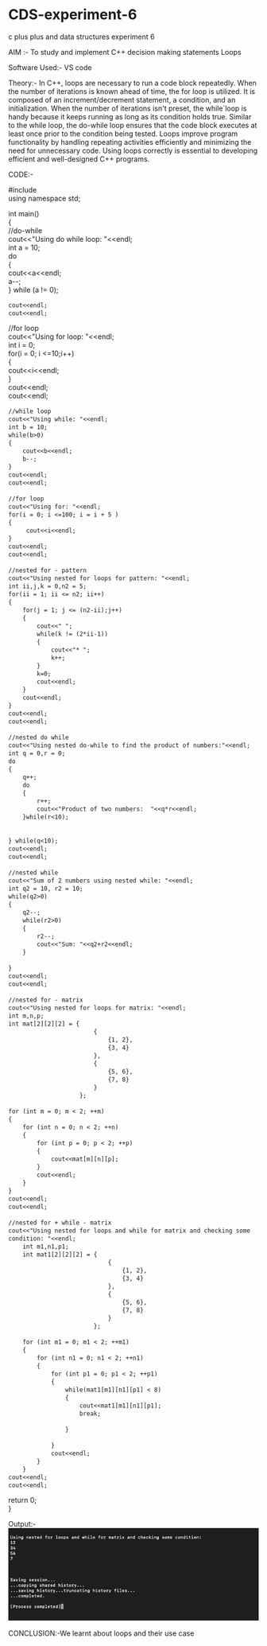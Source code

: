 # CDS-experiment-6
c plus plus and data structures experiment 6

AIM :- To study and implement C++ decision making statements Loops<br>

Software Used:- VS code 

Theory:- In C++, loops are necessary to run a code block repeatedly. When the number of iterations is known ahead of time, the for loop is utilized. It is composed of an increment/decrement statement, a condition, and an initialization. When the number of iterations isn't preset, the while`loop is handy because it keeps running as long as its condition holds true. Similar to the while loop, the do-while loop ensures that the code block executes at least once prior to the condition being tested. Loops improve program functionality by handling repeating activities efficiently and minimizing the need for unnecessary code. Using loops correctly is essential to developing efficient and well-designed C++ programs. <br>

CODE:- <br>



#include <iostream><br>
using namespace std; <br>

int main()<br>
{<br>
    //do-while<br>
    cout<<"Using do while loop: "<<endl;<br>
    int a = 10;<br>
    do<br>
    {<br>
        cout<<a<<endl;<br>
        a--;<br>
    } while (a != 0);<br>

    cout<<endl;
    cout<<endl;

   //for loop<br>
    cout<<"Using for loop: "<<endl;<br>
    int i = 0;<br>
    for(i = 0; i <=10;i++)<br>
    {<br>
        cout<<i<<endl;<br>
    }<br>
    cout<<endl;<br>
    cout<<endl;<br>

    //while loop
    cout<<"Using while: "<<endl;
    int b = 10;
    while(b>0)
    {
        cout<<b<<endl;
        b--;
    }
    cout<<endl;
    cout<<endl;

    //for loop
    cout<<"Using for: "<<endl;
    for(i = 0; i <=100; i = i + 5 )
    {
         cout<<i<<endl;
    }
    cout<<endl;
    cout<<endl;

    //nested for - pattern
    cout<<"Using nested for loops for pattern: "<<endl;
    int ii,j,k = 0,n2 = 5;
    for(ii = 1; ii <= n2; ii++)
    {
        for(j = 1; j <= (n2-ii);j++)
        {
            cout<<" ";
            while(k != (2*ii-1))
            {
                cout<<"* ";
                k++;
            }
            k=0;
            cout<<endl;    
        }   
        cout<<endl;
    }
    cout<<endl;
    cout<<endl;

    //nested do while
    cout<<"Using nested do-while to find the product of numbers:"<<endl;
    int q = 0,r = 0;
    do
    {
        q++;
        do
        {
            r++;
            cout<<"Product of two numbers:  "<<q*r<<endl;
        }while(r<10);
        

    } while(q<10);
    cout<<endl;
    cout<<endl; 

    //nested while
    cout<<"Sum of 2 numbers using nested while: "<<endl;
    int q2 = 10, r2 = 10;
    while(q2>0)
    {
        q2--;
        while(r2>0)
        {
            r2--;
            cout<<"Sum: "<<q2+r2<<endl;
        }

    }
    cout<<endl;
    cout<<endl; 
    
    //nested for - matrix
    cout<<"Using nested for loops for matrix: "<<endl;
    int m,n,p;
    int mat[2][2][2] = {
                            {
                                {1, 2},
                                {3, 4}
                            }, 
                            {
                                {5, 6}, 
                                {7, 8}
                            }
                        };

    for (int m = 0; m < 2; ++m) 
    {
        for (int n = 0; n < 2; ++n) 
        {
            for (int p = 0; p < 2; ++p) 
            {
                cout<<mat[m][n][p];
            }
            cout<<endl;
        }
    }
    cout<<endl;
    cout<<endl; 
    
    //nested for + while - matrix
    cout<<"Using nested for loops and while for matrix and checking some condition: "<<endl;
        int m1,n1,p1;
        int mat1[2][2][2] = {
                                {
                                    {1, 2},
                                    {3, 4}
                                }, 
                                {
                                    {5, 6}, 
                                    {7, 8}
                                }
                            };

        for (int m1 = 0; m1 < 2; ++m1) 
        {
            for (int n1 = 0; n1 < 2; ++n1) 
            {
                for (int p1 = 0; p1 < 2; ++p1) 
                {
                    while(mat1[m1][n1][p1] < 8)
                    {
                        cout<<mat1[m1][n1][p1];
                        break;

                    }
                    
                }
                cout<<endl;
            }
        }
    cout<<endl;
    cout<<endl; 

   return 0;<br>
}<br>

Output:-![exp5](https://github.com/VandanGupte101727/CDS-experiment-6/blob/main/Screenshot%202024-08-04%20at%203.30.36%20PM.png)<br>


CONCLUSION:-We learnt about loops and their use case
